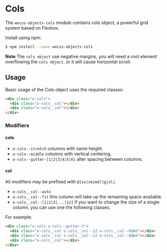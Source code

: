 # Cols

The `wocss-objects-cols` module contains cols object, a powerful grid system based on Flexbox.

Install using npm:

```sh
$ npm install --save wocss-objects-cols
```

**Note** The `cols object` use negative margins, you will need a root element overflowing the `cols object`, or it will cause horizontal scroll.

## Usage

Basic usage of the Cols object uses the required classes:

```html
<div class="o-cols">
  <div class="o-cols__col"></div>
  <div class="o-cols__col"></div>
</div>
```

### Modifiers

#### cols

* `o-cols--stretch` columns with same height.
* `o-cols--middle` columns with vertical centering.
* `o-cols--gutter-[1|2|3|4|5|6]` alter spacing between columns.

#### col

All modifiers may be prefixed with `@[xs|sm|md|lg|xl]`.

* `o-cols__col--auto`
* `o-cols__col--fit` this column will take up the remaining space available.
* `o-cols__col--[1|2|3|...|12]` if you want to change the size of a single column, you can use one the following classes.

For example:

```html
<div class="o-cols o-cols--gutter-3">
  <div class="o-cols__col o-cols__col--12 o-cols__col--6@md"></div>
  <div class="o-cols__col o-cols__col--12 o-cols__col--6@md"></div>
  <div class="o-cols__col"></div>
</div>
```
